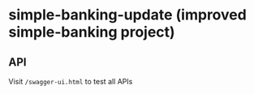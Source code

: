 # simple-banking-update (improved simple-banking project)
API
-------------------------------------------
  Visit `/swagger-ui.html` to test all APIs

